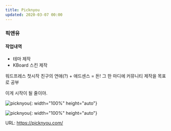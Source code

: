 ```yaml
---
title: Picknyou
updated: 2020-03-07 00:00
---
```


### 픽앤유
  
#### 작업내역
- 테마 제작
- KBoard 스킨 제작
  
워드프레스 첫시작
친구의 연애(?) + 애드센스 = 돈!
그 한 마디에
커뮤니티 제작을 목표로 공부

이게 시작이 될 줄이야.
  
![picknyou](https://github.com/project0210/project0210.github.io/blob/master/_posts/picknyou/001.png?raw=true){: width="100%" height="auto"}
  
![picknyou](https://github.com/project0210/project0210.github.io/blob/master/_posts/picknyou/002.png?raw=true){: width="100%" height="auto"}
  
URL: https://picknyou.com/